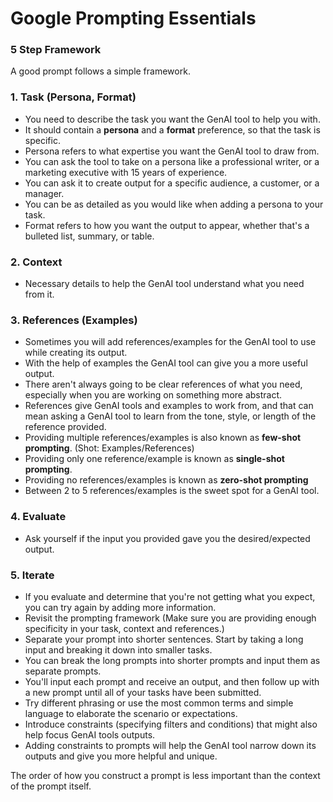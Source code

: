 # Google Prompting Essentials

### 5 Step Framework

A good prompt follows a simple framework.

### 1. Task (Persona, Format)
- You need to describe the task you want the GenAI tool to help you with.
- It should contain a **persona** and a **format** preference, so that the task is specific.
- Persona refers to what expertise you want the GenAI tool to draw from.
- You can ask the tool to take on a persona like a professional writer, or a marketing executive with 15 years of experience.
- You can ask it to create output for a specific audience, a customer, or a manager.
- You can be as detailed as you would like when adding a persona to your task.
- Format refers to how you want the output to appear, whether that's a bulleted list, summary, or table.

### 2. Context
- Necessary details to help the GenAI tool understand what you need from it.
  
### 3. References (Examples)
- Sometimes you will add references/examples for the GenAI tool to use while creating its output.
- With the help of examples the GenAI tool can give you a more useful output.
- There aren't always going to be clear references of what you need, especially when you are working on something more abstract.
- References give GenAI tools and examples to work from, and that can mean asking a GenAI tool to learn from the tone, style, or length of the reference provided.
- Providing multiple references/examples is also known as **few-shot prompting**. (Shot: Examples/References)
- Providing only one reference/example is known as **single-shot prompting**.
- Providing no references/examples is known as **zero-shot prompting**
- Between 2 to 5 references/examples is the sweet spot for a GenAI tool.
  
### 4. Evaluate
- Ask yourself if the input you provided gave you the desired/expected output.
  
### 5. Iterate
- If you evaluate and determine that you're not getting what you expect, you can try again by adding more information.
- Revisit the prompting framework (Make sure you are providing enough specificity in your task, context and references.)
- Separate your prompt into shorter sentences. Start by taking a long input and breaking it down into smaller tasks.
- You can break the long prompts into shorter prompts and input them as separate prompts.
- You'll input each prompt and receive an output, and then follow up with a new prompt until all of your tasks have been submitted.
- Try different phrasing or use the most common terms and simple language to elaborate the scenario or expectations.
- Introduce constraints (specifying filters and conditions) that might also help focus GenAI tools outputs.
- Adding constraints to prompts will help the GenAI tool narrow down its outputs and give you more helpful and unique.

The order of how you construct a prompt is less important than the context of the prompt itself.
